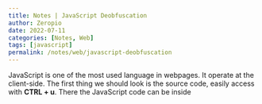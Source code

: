 ```yaml
---
title: Notes | JavaScript Deobfuscation
author: Zeropio
date: 2022-07-11
categories: [Notes, Web]
tags: [javascript]
permalink: /notes/web/javascript-deobfuscation
---
```


JavaScript is one of the most used language in webpages. It operate at the client-side.
The first thing we should look is the source code, easily access with **CTRL + u**. There the JavaScript code can be inside **<script>** or in other files.

---

# Meaning

Obfuscation is the technique to make the code hard to read by humans, without losing function. An example of obfuscation is taking the code and changing the words by a dictionary that JavaScript understand.
Due to the fact that JavaScript operates in the client-side (PHP or Python operate in the server-side) users can read the code. This is why obfuscation is pretty popular in this language.

# Obfuscation

Let's take a simple code as the example:
```javascript
console.log('coding!')
```

This are some examples of obfuscation:
- **Minifying**: convert the code in a whole line
- **Packing**: convert all the words into a list or dictionary
- **Obfuscator**: in the web [obfuscator.io](https://obfuscator.io/) we have some types for obfuscation
- **JSfuck**: replaces all the character by **[]()!+**

---

# Deobfuscation

There are many techniques to deobfuscated code:
- **Beautify**: simple as making order in the code. The **Browser Dev Tools** has this option, or use the page of Prettier
- **[JSnice](http://www.jsnice.org/)**: this online tool can deobfuscated code

